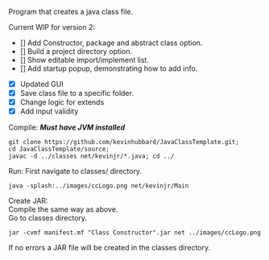 Program that creates a java class file.  

Current WIP for version 2:  
- [] Add Constructor, package and abstract class option.
- [] Build a project directory option.
- [] Show editable import/implement list.
- [] Add startup popup, demonstrating how to add info.
- [x] Updated GUI
- [x] Save class file to a specific folder.
- [x] Change logic for extends
- [x] Add input validity

Compile: ***Must have JVM installed***
```
git clone https://github.com/kevinhubbard/JavaClassTemplate.git;
cd JavaClassTemplate/source;
javac -d ../classes net/kevinjr/*.java; cd ../
```

Run:  First navigate to classes/ directory.
```
java -splash:../images/ccLogo.png net/kevinjr/Main
```

Create JAR:  
Compile the same way as above.  
Go to classes directory.
```
jar -cvmf manifest.mf "Class Constructor".jar net ../images/ccLogo.png
``` 
If no errors a JAR file will be created in the classes directory.